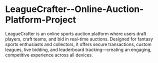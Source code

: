 # LeagueCrafter--Online-Auction-Platform-Project
LeagueCrafter is an online sports auction platform where users draft players, craft teams, and bid in real-time auctions. Designed for fantasy sports enthusiasts and collectors, it offers secure transactions, custom leagues, live bidding, and leaderboard tracking—creating an engaging, competitive experience across all devices.
